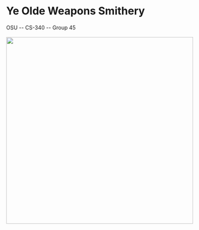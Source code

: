# Ye Olde Weapons Smithery
<div>OSU -- CS-340 -- Group 45</div>
<br>
<div><img src="https://medievalbritain.com/wp-content/uploads/2020/01/Gorleston_Blacksmiths_1303.jpg" height=500px /></div>
